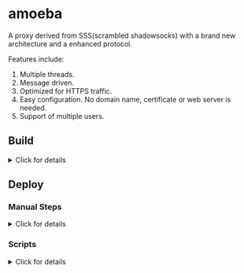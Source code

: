 # amoeba
A proxy derived from SSS(scrambled shadowsocks) with a brand new architecture and a enhanced protocol.

Features include:
1. Multiple threads.
2. Message driven.
3. Optimized for HTTPS traffic.
3. Easy configuration. No domain name, certificate or web server is needed.
4. Support of multiple users.

## Build

<details>
    <summary>Click for details</summary>

####
You might need to install gcc, make, git, libev-dev, and libmbedtls-dev before any following steps.

    sudo apt install gcc make git libev-dev libmbedtls-dev

A dynamically-linked binary requires libev-dev and libmbedtls-dev to be installed on your target machine(vps). 

To build a dynamically-linked binary:

    git clone --recurse-submodules https://github.com/sh4run/amoeba.git
    cd amoeba
    make

A statically-linked binary doesn't have such a requirement. To build a statically-linked binary:
    
    make clean
    make DYNAMIC=off

</details>

## Deploy

### Manual Steps

<details>
    <summary>Click for details</summary>

####  
Generate public/private key with:

    ssh-keygen -b 1024 -m pem -t rsa -f testkey -N "" -q
    ssh-keygen -m pem -e -f testkey >testkey.pub.pem

Server side:

    ./amoeba -c server.json

Client side:

    ./amoeba -c client.json

Please change the config files to suit your own needs.

</details>

### Scripts

<details>
    <summary>Click for details</summary>

####
After a successful build, you can install amoeba server as a service at your build machine. 

    sudo ./install-amoeba-server.sh <port-number>

If your amoeba server is not running on your build machine, please copy the following files to your target VPS before running the above script. It is better to have your target VPS and build machine run the same version of Linux to avoid a possible libc mismatch. 

    client.json
    server.json
    amoeba
    install-amoeba-server.sh

The install script generates a tarball after it installs amoeba server. Please copy the following files to your local machine:

    amoeba-client.tar.gz
    install-amoeba-client.sh

And install amoeba client with:

    sudo ./install-amoeba-client.sh 

To uninstall amoeba server or client:

    sudo ./uninstall-amoeba.sh

</details>
